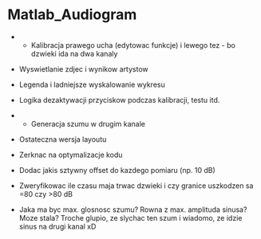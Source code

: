 # Matlab_Audiogram

- + Kalibracja prawego ucha (edytowac funkcje) i lewego tez - bo dzwieki ida na dwa kanaly
- Wyswietlanie zdjec i wynikow artystow
- Legenda i ladniejsze wyskalowanie wykresu
- Logika dezaktywacji przyciskow podczas kalibracji, testu itd.
- + Generacja szumu w drugim kanale
- Ostateczna wersja layoutu
- Zerknac na optymalizacje kodu

- Dodac jakis sztywny offset do kazdego pomiaru (np. 10 dB)
- Zweryfikowac ile czasu maja trwac dzwieki i czy granice uszkodzen sa =80 czy >80 dB
- Jaka ma byc max. glosnosc szumu? Rowna z max. amplituda sinusa? Moze stala? Troche glupio, ze slychac ten szum i wiadomo, ze idzie sinus na drugi kanal xD